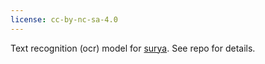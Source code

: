 ```yaml
---
license: cc-by-nc-sa-4.0
---
```


Text recognition (ocr) model for [surya](https://github.com/VikParuchuri/surya).  See repo for details.